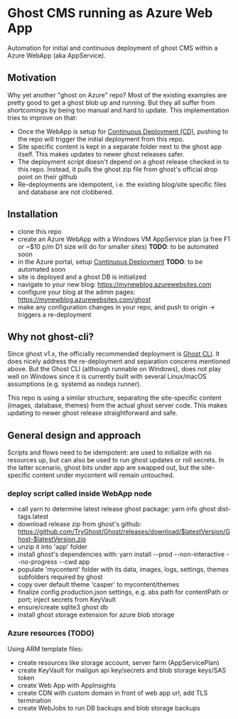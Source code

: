 # Ghost CMS running as Azure Web App

Automation for initial and continuous deployment of ghost CMS within a Azure WebApp (aka AppService).

## Motivation

Why yet another "ghost on Azure" repo? Most of the existing examples are pretty good to get a
ghost blob up and running. But they all suffer from shortcomings by being too manual and hard to update.
This implementation tries to improve on that:

- Once the WebApp is setup for [Continuous Deployment (CD)](https://docs.microsoft.com/en-us/azure/app-service/app-service-continuous-deployment),
pushing to the repo will trigger the initial deployment from this repo.
- Site specific content is kept in a separate folder next to the ghost app itself.
This makes updates to newer ghost releases safer.
- The deployment script doesn't depend on a ghost release checked in to this repo.
Instead, it pulls the ghost zip file from ghost's official drop point on their github
- Re-deployments are idempotent, i.e. the existing blog/site specific files and database are not clobbered.

## Installation

- clone this repo
- create an Azure WebApp with a Windows VM AppService plan (a free F1 or ~$10 p/m D1 size will do for smaller sites) **TODO**: to be automated soon
- in the Azure portal, setup [Continuous Deployment](https://docs.microsoft.com/en-us/azure/app-service/app-service-continuous-deployment) **TODO**: to be automated soon
- site is deployed and a ghost DB is initialized
- navigate to your new blog: https://mynewblog.azurewebsites.com
- configure your blog at the admin pages:  https://mynewblog.azurewebsites.com/ghost
- make any configuration changes in your repo, and push to origin -> triggers a re-deployment

## Why not ghost-cli?

Since ghost v1.x, the officially recommended deployment is [Ghost CLI](https://docs.ghost.org/docs/ghost-cli).
It does nicely address the re-deployment and separation concerns mentioned above.
But the Ghost CLI (although runnable on Windows), does not play well on Windows since it is currently built with
several Linux/macOS assumptions (e.g. systemd as nodejs runner).

This repo is using a similar structure, separating the site-specific content (images, database, themes) from the actual
ghost server code. This makes updating to newer ghost release straightforward and safe.

## General design and approach

Scripts and flows need to be idempotent: are used to initialize with no resources up,
but can also be used to run ghost updates or roll secrets. In the latter scenario,
ghost bits under app are swapped out, but the site-specific content under mycontent
will remain untouched.

### deploy script called inside WebApp node

- call yarn to determine latest release ghost package: yarn info ghost dist-tags.latest
- download release zip from ghost's github:
    https://github.com/TryGhost/Ghost/releases/download/$latestVersion/Ghost-$latestVersion.zip
- unzip it into 'app' folder
- install ghost's dependencies with: yarn install --prod --non-interactive --no-progress --cwd app
- populate 'mycontent' folder with its data, images, logs, settings, themes subfolders required by ghost
- copy over default theme 'casper' to mycontent/themes
- finalize config.production.json settings, e.g. abs path for contentPath or port; inject secrets from KeyVault
- ensure/create sqlite3 ghost db
- install ghost storage extension for azure blob storage

### Azure resources (**TODO**)

Using ARM template files:

- create resources like storage account, server farm (AppServicePlan)
- create KeyVault for mailgun api key/secrets and blob storage keys/SAS token
- create Web App with AppInsights
- create CDN with custom domain in front of web app url, add TLS termination
- create WebJobs to run DB backups and blob storage backups
